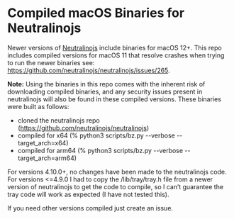 # Compiled macOS Binaries for Neutralinojs
Newer versions of [Neutralinojs](https://github.com/neutralinojs/neutralinojs) include binaries for macOS 12+. This repo includes compiled versions for macOS 11 that resolve crashes when trying to run the newer binaries see: https://github.com/neutralinojs/neutralinojs/issues/265.

**Note:** Using the binaries in this repo comes with the inherent risk of downloading compiled binaries, and any security issues present in neutralinojs will also be found in these compiled versions. These binaries were built as follows:

- cloned the neutralinojs repo (https://github.com/neutralinojs/neutralinojs)
- compiled for x64 (% python3 scripts/bz.py --verbose --target_arch=x64)
- compiled for arm64 (% python3 scripts/bz.py --verbose --target_arch=arm64)

For versions 4.10.0+, no changes have been made to the neutralinojs code.
For versions <=4.9.0 I had to copy the /lib/tray/tray.h file from a newer version of neutralinojs to get the code to compile, so I can’t guarantee the tray code will work as expected (I have not tested this).

If you need other versions compiled just create an issue.